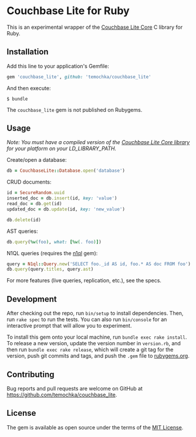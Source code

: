 # Couchbase Lite for Ruby

This is an experimental wrapper of the [Couchbase Lite Core](https://github.com/couchbase/couchbase-lite-core) C library for Ruby. 

## Installation

Add this line to your application's Gemfile:

```ruby
gem 'couchbase_lite', github: 'temochka/couchbase_lite'
```

And then execute:

    $ bundle

The `couchbase_lite` gem is not published on Rubygems.

## Usage

*Note: You must have a compiled version of the [Couchbase Lite Core library](https://github.com/couchbase/couchbase-lite-core) for your platform on your LD_LIBRARY_PATH.*

Create/open a database:

``` ruby
db = CouchbaseLite::Database.open('database')
```

CRUD documents:

``` ruby
id = SecureRandom.uuid
inserted_doc = db.insert(id, key: 'value')
read_doc = db.get(id)
updated_doc = db.update(id, key: 'new_value')

db.delete(id)
```

AST queries:

``` ruby
db.query(%w(foo), what: [%w(. foo)])
```

N1QL queries (requires the [n1ql](https://github.com/temochka/n1ql) gem):

``` ruby
query = N1ql::Query.new('SELECT foo._id AS id, foo.* AS doc FROM foo')
db.query(query.titles, query.ast)
```

For more features (live queries, replication, etc.), see the specs.

## Development

After checking out the repo, run `bin/setup` to install dependencies. Then, run `rake spec` to run the tests. You can also run `bin/console` for an interactive prompt that will allow you to experiment.

To install this gem onto your local machine, run `bundle exec rake install`. To release a new version, update the version number in `version.rb`, and then run `bundle exec rake release`, which will create a git tag for the version, push git commits and tags, and push the `.gem` file to [rubygems.org](https://rubygems.org).

## Contributing

Bug reports and pull requests are welcome on GitHub at https://github.com/temochka/couchbase_lite.

## License

The gem is available as open source under the terms of the [MIT License](https://opensource.org/licenses/MIT).
